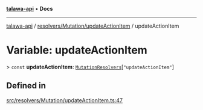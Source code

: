[**talawa-api**](../../../../README.md) • **Docs**

***

[talawa-api](../../../../modules.md) / [resolvers/Mutation/updateActionItem](../README.md) / updateActionItem

# Variable: updateActionItem

\> `const` **updateActionItem**: [`MutationResolvers`](../../../../types/generatedGraphQLTypes/type-aliases/MutationResolvers.md)\[`"updateActionItem"`\]

## Defined in

[src/resolvers/Mutation/updateActionItem.ts:47](https://github.com/PalisadoesFoundation/talawa-api/blob/67d017fd9312183a6b2bae1b160bc814f56ab5c2/src/resolvers/Mutation/updateActionItem.ts#L47)
